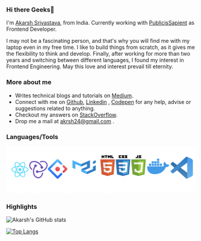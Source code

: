 ### Hi there Geeks👋

I'm [Akarsh Srivastava](https://akrsh24.github.io/portfolio/), from India. Currently working with [PublicisSapient](https://www.publicissapient.com/) as Frontend Developer. 

I may not be a fascinating person, and that's why you will find me with my laptop even in my free time. I like to build things from scratch, as it gives me the flexibility to think and develop. Finally, after working for more than two years and switching between different languages, I found my interest in Frontend Engineering. May this love and interest prevail till eternity.

### More about me 

- Writes technical blogs and tutorials on [Medium](https://akrsh24-srivastava.medium.com/).
- Connect with me on [Github](https://github.com/akrsh24), [Linkedin](https://www.linkedin.com/in/akarsh-srivastava-409263105/) , [Codepen](https://codepen.io/akrsh24) for any help, advise or suggestions related to anything.
- Checkout my answers on [StackOverflow](https://stackoverflow.com/users/8181377/akarsh-srivastava).
- Drop me a mail at [akrsh24@gmail.com](akrsh24@gmail.com) .

### Languages/Tools

![](https://github.com/akrsh24/React-Redux-Medium/blob/master/react-with-redux/Tech-stack.png?raw=true)


### Highlights

![Akarsh's GitHub stats](https://github-readme-stats.vercel.app/api?username=akrsh24&count_private=true&show_icons=true&theme=calm)


[![Top Langs](https://github-readme-stats.vercel.app/api/top-langs/?username=akrsh24&layout=compact&show_icons=true&theme=calm)](https://github.com/akrsh24/github-readme-stats)


